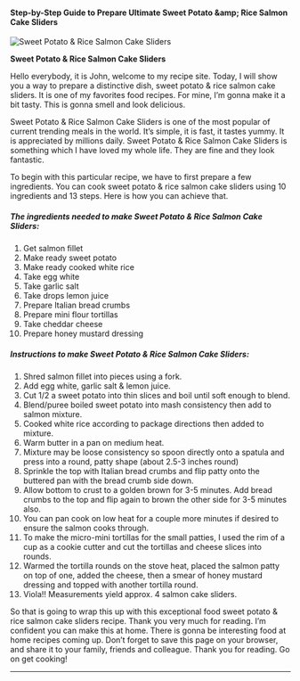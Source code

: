             

#### Step-by-Step Guide to Prepare Ultimate Sweet Potato &amp;amp; Rice Salmon Cake Sliders

![Sweet Potato &amp; Rice Salmon Cake Sliders](https://img-global.cpcdn.com/recipes/5361172838612992/751x532cq70/sweet-potato-rice-salmon-cake-sliders-recipe-main-photo.jpg)

**Sweet Potato &amp; Rice Salmon Cake Sliders**

Hello everybody, it is John, welcome to my recipe site. Today, I will show you a way to prepare a distinctive dish, sweet potato & rice salmon cake sliders. It is one of my favorites food recipes. For mine, I’m gonna make it a bit tasty. This is gonna smell and look delicious.

Sweet Potato & Rice Salmon Cake Sliders is one of the most popular of current trending meals in the world. It’s simple, it is fast, it tastes yummy. It is appreciated by millions daily. Sweet Potato & Rice Salmon Cake Sliders is something which I have loved my whole life. They are fine and they look fantastic.

To begin with this particular recipe, we have to first prepare a few ingredients. You can cook sweet potato & rice salmon cake sliders using 10 ingredients and 13 steps. Here is how you can achieve that.

##### The ingredients needed to make Sweet Potato & Rice Salmon Cake Sliders:

1.  Get salmon fillet
2.  Make ready sweet potato
3.  Make ready cooked white rice
4.  Take egg white
5.  Take garlic salt
6.  Take drops lemon juice
7.  Prepare Italian bread crumbs
8.  Prepare mini flour tortillas
9.  Take cheddar cheese
10.  Prepare honey mustard dressing

##### Instructions to make Sweet Potato & Rice Salmon Cake Sliders:

1.  Shred salmon fillet into pieces using a fork.
2.  Add egg white, garlic salt & lemon juice.
3.  Cut 1/2 a sweet potato into thin slices and boil until soft enough to blend.
4.  Blend/puree boiled sweet potato into mash consistency then add to salmon mixture.
5.  Cooked white rice according to package directions then added to mixture.
6.  Warm butter in a pan on medium heat.
7.  Mixture may be loose consistency so spoon directly onto a spatula and press into a round, patty shape (about 2.5-3 inches round)
8.  Sprinkle the top with Italian bread crumbs and flip patty onto the buttered pan with the bread crumb side down.
9.  Allow bottom to crust to a golden brown for 3-5 minutes. Add bread crumbs to the top and flip again to brown the other side for 3-5 minutes also.
10.  You can pan cook on low heat for a couple more minutes if desired to ensure the salmon cooks through.
11.  To make the micro-mini tortillas for the small patties, I used the rim of a cup as a cookie cutter and cut the tortillas and cheese slices into rounds.
12.  Warmed the tortilla rounds on the stove heat, placed the salmon patty on top of one, added the cheese, then a smear of honey mustard dressing and topped with another tortilla round.
13.  Viola!! Measurements yield approx. 4 salmon cake sliders.

So that is going to wrap this up with this exceptional food sweet potato & rice salmon cake sliders recipe. Thank you very much for reading. I’m confident you can make this at home. There is gonna be interesting food at home recipes coming up. Don’t forget to save this page on your browser, and share it to your family, friends and colleague. Thank you for reading. Go on get cooking!

* * *